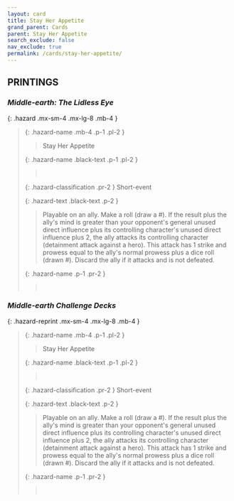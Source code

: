 ```yaml
---
layout: card
title: Stay Her Appetite
grand_parent: Cards
parent: Stay Her Appetite
search_exclude: false
nav_exclude: true
permalink: /cards/stay-her-appetite/
---
```


## PRINTINGS


### _Middle-earth: The Lidless Eye_

{: .hazard .mx-sm-4 .mx-lg-8 .mb-4 }
> {: .hazard-name .mb-4 .p-1 .pl-2 }
> > <div class="hazard-mp"></div>
> > <div class="card-name">Stay Her Appetite</div>
>
> {: .hazard-name .black-text .p-1 .pl-2 }
> > &nbsp;
>
> {: .hazard-classification .pr-2 }
> Short-event
>
> {: .hazard-text .black-text .p-2 }
> > Playable on an ally. Make a roll (draw a #). If the result plus the ally's mind is greater than your opponent's general unused direct influence plus its controlling character's unused direct influence plus 2, the ally attacks its controlling character (detainment attack against a hero). This attack has 1 strike and prowess equal to the ally's normal prowess plus a dice roll (drawn #). Discard the ally if it attacks and is not defeated. 
>
> {: .hazard-name .p-1 .pr-2 }
> > <div class="card-shield"></div>
> > <div class="card-corruption">&nbsp;</div>

### _Middle-earth Challenge Decks_

{: .hazard-reprint .mx-sm-4 .mx-lg-8 .mb-4 }
> {: .hazard-name .mb-4 .p-1 .pl-2 }
> > <div class="hazard-mp"></div>
> > <div class="card-name">Stay Her Appetite</div>
>
> {: .hazard-name .black-text .p-1 .pl-2 }
> > &nbsp;
>
> {: .hazard-classification .pr-2 }
> Short-event
>
> {: .hazard-text .black-text .p-2 }
> > Playable on an ally. Make a roll (draw a #). If the result plus the ally's mind is greater than your opponent's general unused direct influence plus its controlling character's unused direct influence plus 2, the ally attacks its controlling character (detainment attack against a hero). This attack has 1 strike and prowess equal to the ally's normal prowess plus a dice roll (drawn #). Discard the ally if it attacks and is not defeated. 
>
> {: .hazard-name .p-1 .pr-2 }
> > <div class="card-shield"></div>
> > <div class="card-corruption-white">&nbsp;</div>
